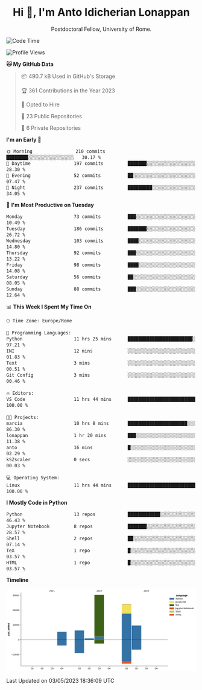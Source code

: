 
<h1 align="center">Hi 👋, I'm Anto Idicherian Lonappan</h1>
<p align="center">Postdoctoral Fellow, University of Rome. </p>


<!--START_SECTION:waka-->
![Code Time](http://img.shields.io/badge/Code%20Time-279%20hrs%2047%20mins-blue)

![Profile Views](http://img.shields.io/badge/Profile%20Views-3-blue)

**🐱 My GitHub Data** 

> 📦 490.7 kB Used in GitHub's Storage 
 > 
> 🏆 361 Contributions in the Year 2023
 > 
> 💼 Opted to Hire
 > 
> 📜 23 Public Repositories 
 > 
> 🔑 6 Private Repositories 
 > 
**I'm an Early 🐤** 

```text
🌞 Morning                210 commits         ████████░░░░░░░░░░░░░░░░░   30.17 % 
🌆 Daytime                197 commits         ███████░░░░░░░░░░░░░░░░░░   28.30 % 
🌃 Evening                52 commits          ██░░░░░░░░░░░░░░░░░░░░░░░   07.47 % 
🌙 Night                  237 commits         █████████░░░░░░░░░░░░░░░░   34.05 % 
```
📅 **I'm Most Productive on Tuesday** 

```text
Monday                   73 commits          ███░░░░░░░░░░░░░░░░░░░░░░   10.49 % 
Tuesday                  186 commits         ███████░░░░░░░░░░░░░░░░░░   26.72 % 
Wednesday                103 commits         ████░░░░░░░░░░░░░░░░░░░░░   14.80 % 
Thursday                 92 commits          ███░░░░░░░░░░░░░░░░░░░░░░   13.22 % 
Friday                   98 commits          ████░░░░░░░░░░░░░░░░░░░░░   14.08 % 
Saturday                 56 commits          ██░░░░░░░░░░░░░░░░░░░░░░░   08.05 % 
Sunday                   88 commits          ███░░░░░░░░░░░░░░░░░░░░░░   12.64 % 
```


📊 **This Week I Spent My Time On** 

```text
🕑︎ Time Zone: Europe/Rome

💬 Programming Languages: 
Python                   11 hrs 25 mins      ████████████████████████░   97.21 % 
INI                      12 mins             ░░░░░░░░░░░░░░░░░░░░░░░░░   01.83 % 
Text                     3 mins              ░░░░░░░░░░░░░░░░░░░░░░░░░   00.51 % 
Git Config               3 mins              ░░░░░░░░░░░░░░░░░░░░░░░░░   00.46 % 

🔥 Editors: 
VS Code                  11 hrs 44 mins      █████████████████████████   100.00 % 

🐱‍💻 Projects: 
marcia                   10 hrs 8 mins       ██████████████████████░░░   86.30 % 
lonappan                 1 hr 20 mins        ███░░░░░░░░░░░░░░░░░░░░░░   11.38 % 
anto                     16 mins             █░░░░░░░░░░░░░░░░░░░░░░░░   02.29 % 
kSZscaler                0 secs              ░░░░░░░░░░░░░░░░░░░░░░░░░   00.03 % 

💻 Operating System: 
Linux                    11 hrs 44 mins      █████████████████████████   100.00 % 
```

**I Mostly Code in Python** 

```text
Python                   13 repos            ████████████░░░░░░░░░░░░░   46.43 % 
Jupyter Notebook         8 repos             ███████░░░░░░░░░░░░░░░░░░   28.57 % 
Shell                    2 repos             ██░░░░░░░░░░░░░░░░░░░░░░░   07.14 % 
TeX                      1 repo              █░░░░░░░░░░░░░░░░░░░░░░░░   03.57 % 
HTML                     1 repo              █░░░░░░░░░░░░░░░░░░░░░░░░   03.57 % 
```



**Timeline**

![Lines of Code chart](https://raw.githubusercontent.com/antolonappan/antolonappan/main/assets/bar_graph.png)


 Last Updated on 03/05/2023 18:36:09 UTC
<!--END_SECTION:waka-->
